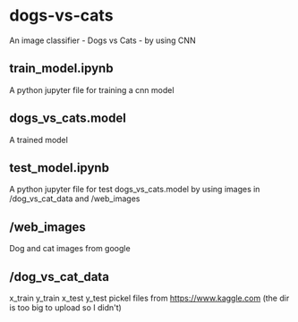 # dogs-vs-cats
An image classifier - Dogs vs Cats - by using CNN

## train_model.ipynb 
A python jupyter file for training a cnn model 
## dogs_vs_cats.model
A trained model 
## test_model.ipynb
A python jupyter file for test dogs_vs_cats.model by using images in /dog_vs_cat_data and /web_images
## /web_images
Dog and cat images from google
## /dog_vs_cat_data
x_train y_train x_test y_test pickel files from https://www.kaggle.com
(the dir is too big to upload so I didn't)
